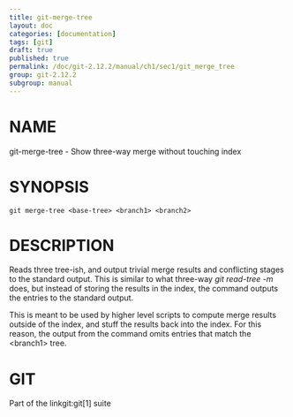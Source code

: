 ```yaml
---
title: git-merge-tree
layout: doc
categories: [documentation]
tags: [git]
draft: true
published: true
permalink: /doc/git-2.12.2/manual/ch1/sec1/git_merge_tree
group: git-2.12.2
subgroup: manual
---
```


NAME
====

git-merge-tree - Show three-way merge without touching index

SYNOPSIS
========

    git merge-tree <base-tree> <branch1> <branch2>

DESCRIPTION
===========

Reads three tree-ish, and output trivial merge results and conflicting stages to the standard output. This is similar to what three-way *git read-tree -m* does, but instead of storing the results in the index, the command outputs the entries to the standard output.

This is meant to be used by higher level scripts to compute merge results outside of the index, and stuff the results back into the index. For this reason, the output from the command omits entries that match the &lt;branch1&gt; tree.

GIT
===

Part of the linkgit:git\[1\] suite
